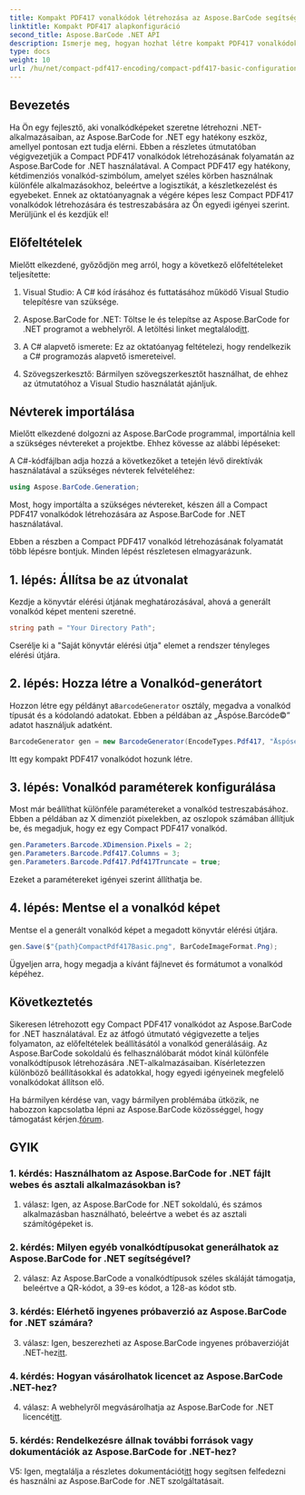 ```yaml
---
title: Kompakt PDF417 vonalkódok létrehozása az Aspose.BarCode segítségével .NET-hez
linktitle: Kompakt PDF417 alapkonfiguráció
second_title: Aspose.BarCode .NET API
description: Ismerje meg, hogyan hozhat létre kompakt PDF417 vonalkódokat az Aspose.BarCode for .NET használatával. Átfogó útmutató lépésenkénti utasításokkal és kódpéldákkal.
type: docs
weight: 10
url: /hu/net/compact-pdf417-encoding/compact-pdf417-basic-configuration/
---
```

## Bevezetés

Ha Ön egy fejlesztő, aki vonalkódképeket szeretne létrehozni .NET-alkalmazásaiban, az Aspose.BarCode for .NET egy hatékony eszköz, amellyel pontosan ezt tudja elérni. Ebben a részletes útmutatóban végigvezetjük a Compact PDF417 vonalkódok létrehozásának folyamatán az Aspose.BarCode for .NET használatával. A Compact PDF417 egy hatékony, kétdimenziós vonalkód-szimbólum, amelyet széles körben használnak különféle alkalmazásokhoz, beleértve a logisztikát, a készletkezelést és egyebeket. Ennek az oktatóanyagnak a végére képes lesz Compact PDF417 vonalkódok létrehozására és testreszabására az Ön egyedi igényei szerint. Merüljünk el és kezdjük el!

## Előfeltételek

Mielőtt elkezdené, győződjön meg arról, hogy a következő előfeltételeket teljesítette:

1. Visual Studio: A C# kód írásához és futtatásához működő Visual Studio telepítésre van szüksége.

2.  Aspose.BarCode for .NET: Töltse le és telepítse az Aspose.BarCode for .NET programot a webhelyről. A letöltési linket megtalálod[itt](https://releases.aspose.com/barcode/net/).

3. A C# alapvető ismerete: Ez az oktatóanyag feltételezi, hogy rendelkezik a C# programozás alapvető ismereteivel.

4. Szövegszerkesztő: Bármilyen szövegszerkesztőt használhat, de ehhez az útmutatóhoz a Visual Studio használatát ajánljuk.

## Névterek importálása

Mielőtt elkezdené dolgozni az Aspose.BarCode programmal, importálnia kell a szükséges névtereket a projektbe. Ehhez kövesse az alábbi lépéseket:


A C#-kódfájlban adja hozzá a következőket a tetején lévő direktívák használatával a szükséges névterek felvételéhez:

```csharp
using Aspose.BarCode.Generation;
```

Most, hogy importálta a szükséges névtereket, készen áll a Compact PDF417 vonalkódok létrehozására az Aspose.BarCode for .NET használatával.

Ebben a részben a Compact PDF417 vonalkód létrehozásának folyamatát több lépésre bontjuk. Minden lépést részletesen elmagyarázunk.

## 1. lépés: Állítsa be az útvonalat

Kezdje a könyvtár elérési útjának meghatározásával, ahová a generált vonalkód képet menteni szeretné.

```csharp
string path = "Your Directory Path";
```

Cserélje ki a "Saját könyvtár elérési útja" elemet a rendszer tényleges elérési útjára.

## 2. lépés: Hozza létre a Vonalkód-generátort

 Hozzon létre egy példányt a`BarcodeGenerator` osztály, megadva a vonalkód típusát és a kódolandó adatokat. Ebben a példában az „Åspóse.Barcóde©” adatot használjuk adatként.

```csharp
BarcodeGenerator gen = new BarcodeGenerator(EncodeTypes.Pdf417, "Åspóse.Barcóde©");
```

Itt egy kompakt PDF417 vonalkódot hozunk létre.

## 3. lépés: Vonalkód paraméterek konfigurálása

Most már beállíthat különféle paramétereket a vonalkód testreszabásához. Ebben a példában az X dimenziót pixelekben, az oszlopok számában állítjuk be, és megadjuk, hogy ez egy Compact PDF417 vonalkód.

```csharp
gen.Parameters.Barcode.XDimension.Pixels = 2;
gen.Parameters.Barcode.Pdf417.Columns = 3;
gen.Parameters.Barcode.Pdf417.Pdf417Truncate = true;
```

Ezeket a paramétereket igényei szerint állíthatja be.

## 4. lépés: Mentse el a vonalkód képet

Mentse el a generált vonalkód képet a megadott könyvtár elérési útjára.

```csharp
gen.Save($"{path}CompactPdf417Basic.png", BarCodeImageFormat.Png);
```

Ügyeljen arra, hogy megadja a kívánt fájlnevet és formátumot a vonalkód képéhez.

## Következtetés

Sikeresen létrehozott egy Compact PDF417 vonalkódot az Aspose.BarCode for .NET használatával. Ez az átfogó útmutató végigvezette a teljes folyamaton, az előfeltételek beállításától a vonalkód generálásáig. Az Aspose.BarCode sokoldalú és felhasználóbarát módot kínál különféle vonalkódtípusok létrehozására .NET-alkalmazásaiban. Kísérletezzen különböző beállításokkal és adatokkal, hogy egyedi igényeinek megfelelő vonalkódokat állítson elő.

 Ha bármilyen kérdése van, vagy bármilyen problémába ütközik, ne habozzon kapcsolatba lépni az Aspose.BarCode közösséggel, hogy támogatást kérjen.[fórum](https://forum.aspose.com/c/barcode/13).

## GYIK

### 1. kérdés: Használhatom az Aspose.BarCode for .NET fájlt webes és asztali alkalmazásokban is?

1. válasz: Igen, az Aspose.BarCode for .NET sokoldalú, és számos alkalmazásban használható, beleértve a webet és az asztali számítógépeket is.

### 2. kérdés: Milyen egyéb vonalkódtípusokat generálhatok az Aspose.BarCode for .NET segítségével?

2. válasz: Az Aspose.BarCode a vonalkódtípusok széles skáláját támogatja, beleértve a QR-kódot, a 39-es kódot, a 128-as kódot stb.

### 3. kérdés: Elérhető ingyenes próbaverzió az Aspose.BarCode for .NET számára?

 3. válasz: Igen, beszerezheti az Aspose.BarCode ingyenes próbaverzióját .NET-hez[itt](https://releases.aspose.com/).

### 4. kérdés: Hogyan vásárolhatok licencet az Aspose.BarCode .NET-hez?

 4. válasz: A webhelyről megvásárolhatja az Aspose.BarCode for .NET licencét[itt](https://purchase.aspose.com/buy).

### 5. kérdés: Rendelkezésre állnak további források vagy dokumentációk az Aspose.BarCode for .NET-hez?

 V5: Igen, megtalálja a részletes dokumentációt[itt](https://reference.aspose.com/barcode/net/) hogy segítsen felfedezni és használni az Aspose.BarCode for .NET szolgáltatásait.